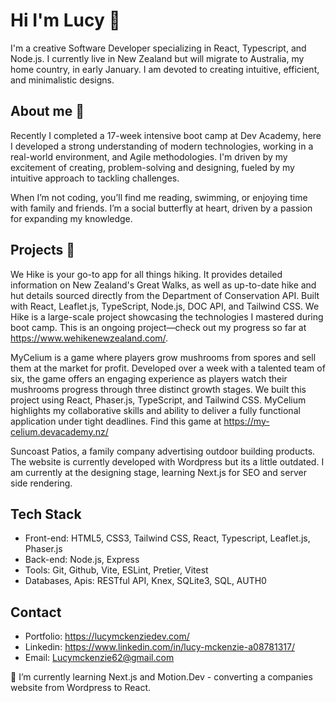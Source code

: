 # Hi I'm Lucy 👋
I'm a creative Software Developer specializing in React, Typescript, and Node.js. I currently live in New Zealand but will migrate to Australia, my home country, in early January. I am devoted to creating intuitive, efficient, and minimalistic designs. 

## About me 🌱
Recently I completed a 17-week intensive boot camp at Dev Academy, here I developed a strong understanding of modern technologies, working in a real-world environment, and Agile methodologies. I'm driven by my excitement of creating, problem-solving and designing, fueled by my intuitive approach to tackling challenges.

When I’m not coding, you’ll find me reading, swimming, or enjoying time with family and friends. I’m a social butterfly at heart, driven by a passion for expanding my knowledge.

## Projects 🔭
We Hike is your go-to app for all things hiking. It provides detailed information on New Zealand's Great Walks, as well as up-to-date hike and hut details sourced directly from the Department of Conservation API. Built with React, Leaflet.js, TypeScript, Node.js, DOC API, and Tailwind CSS. We Hike is a large-scale project showcasing the technologies I mastered during boot camp. This is an ongoing project—check out my progress so far at https://www.wehikenewzealand.com/.

MyCelium is a game where players grow mushrooms from spores and sell them at the market for profit. Developed over a week with a talented team of six, the game offers an engaging experience as players watch their mushrooms progress through three distinct growth stages. We built this project using React, Phaser.js, TypeScript, and Tailwind CSS. MyCelium highlights my collaborative skills and ability to deliver a fully functional application under tight deadlines. Find this game at https://my-celium.devacademy.nz/

Suncoast Patios, a family company advertising outdoor building products. The website is currently developed with Wordpress but its a little outdated. I am currently at the designing stage, learning Next.js for SEO and server side rendering. 

## Tech Stack
- Front-end: HTML5, CSS3, Tailwind CSS, React, Typescript, Leaflet.js, Phaser.js
- Back-end: Node.js, Express
- Tools: Git, Github, Vite, ESLint, Pretier, Vitest
- Databases, Apis: RESTful API, Knex, SQLite3, SQL, AUTH0

## Contact 
- Portfolio: https://lucymckenziedev.com/
- Linkedin: https://www.linkedin.com/in/lucy-mckenzie-a08781317/
- Email: Lucymckenzie62@gmail.com

🌱 I’m currently learning Next.js and Motion.Dev - converting a companies website from Wordpress to React.


